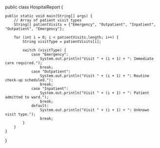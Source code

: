 public class HospitalReport {

    public static void main(String[] args) {
        // Array of patient visit types
        String[] patientVisits = {"Emergency", "Outpatient", "Inpatient", "Outpatient", "Emergency"};

        for (int i = 0; i < patientVisits.length; i++) {
            String visitType = patientVisits[i];

            switch (visitType) {
                case "Emergency":
                    System.out.println("Visit " + (i + 1) + ": Immediate care required.");
                    break;
                case "Outpatient":
                    System.out.println("Visit " + (i + 1) + ": Routine check-up scheduled.");
                    break;
                case "Inpatient":
                    System.out.println("Visit " + (i + 1) + ": Patient admitted to ward.");
                    break;
                default:
                    System.out.println("Visit " + (i + 1) + ": Unknown visit type.");
                    break;
            }
        }
    }
}
